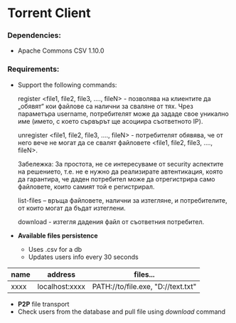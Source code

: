 # Torrent Client
### Dependencies:
- Apache Commons CSV 1.10.0


###  Requirements:

- Support the following commands:


    register <user> <file1, file2, file3, …., fileN> - позволява на клиентите да „обявят“ кои файлове са налични за сваляне от тях. Чрез параметъра username, потребителят може да зададе свое уникално име (името, с което сървърът ще асоциира съответното IP).

    unregister <user> <file1, file2, file3, …., fileN> - потребителят обявява, че от него вече не могат да се свалят файловете <file1, file2, file3, …., fileN>.

    Забележка: За простота, не се интересуваме от security аспектите на решението, т.е. не е нужно да реализирате автентикация, която да гарантира, че даден потребител може да отрегистрира само файловете, които самият той е регистрирал.

    list-files – връща файловете, налични за изтегляне, и потребителите, от които могат да бъдат изтеглени.

    download <user> <path to file on user> <path to save> - изтегля дадения файл от съответния потребител.

- **Available files persistence**
  - Uses .csv for a db 
  - Updates users info every 30 seconds

| name | address |files... |
| ---- | ------- |:------:|
| xxxx | localhost:xxxx | PATH://to/file.exe, "D://text.txt" |

- **P2P** file transport
- Check users from the database and pull file using _download_ command
